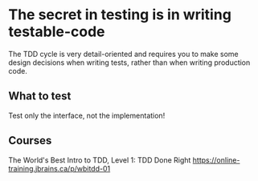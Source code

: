 # The secret in testing is in writing testable-code

The TDD cycle is very detail-oriented and requires you to make some design decisions when writing tests, rather than when writing production code.

## What to test
Test only the interface, not the implementation!

## Courses

The World's Best Intro to TDD, Level 1: TDD Done Right https://online-training.jbrains.ca/p/wbitdd-01
